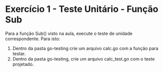 # Exercício 1 - Teste Unitário - Função Sub

Para a função Sub() visto na aula, execute o teste de unidade correspondente.
Para isto:

1. Dentro da pasta go-testing crie um arquivo calc.go com a função para testar.
2. Dentro da pasta go-testing, crie um arquivo calc_test.go com o teste
projetado.
